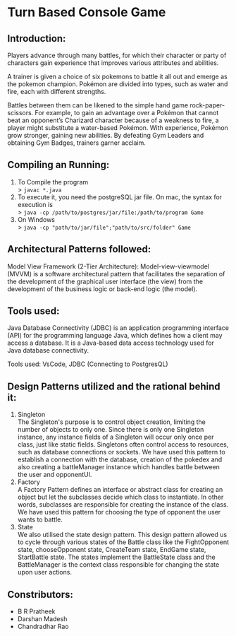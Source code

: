 # Turn Based Console Game

## Introduction:

Players advance through many battles, for which their character or party of characters gain experience that improves various attributes and abilities.

A trainer is given a choice of six pokemons to battle it all out and emerge as the pokemon champion.
Pokémon are divided into types, such as water and fire, each with different strengths. 

Battles between them can be likened to the simple hand game rock-paper-scissors. For example, to gain an advantage over a Pokémon that cannot beat an opponent’s Charizard character because of a weakness to fire, a player might substitute a water-based Pokémon. With experience, Pokémon grow stronger, gaining new abilities. By defeating Gym Leaders and obtaining Gym Badges, trainers garner acclaim.

## Compiling an Running:

<ol>
  <li>To Compile the program</li>
  > <code>javac *.java</code>
  <li>To execute it, you need the postgreSQL jar file. On mac, the syntax for execution is</li>
  > <code>java -cp /path/to/postgres/jar/file:/path/to/program Game</code>
  <li>On Windows</li>
  > <code>java -cp "path/to/jar/file";"path/to/src/folder" Game</code>
</ol>

## Architectural Patterns followed:

Model View Framework (2-Tier Architecture):
Model-view-viewmodel (MVVM) is a software architectural pattern that facilitates the separation of the development of the graphical user interface (the view) from the development of the business logic or back-end logic (the model).

## Tools used:

Java Database Connectivity (JDBC) is an application programming interface (API) for the programming language Java, which defines how a client may access a database. It is a Java-based data access technology used for Java database connectivity.

Tools used: VsCode, JDBC (Connecting to PostgresQL)


## Design Patterns utilized and the rational behind it:

<ol>
  <li>Singleton</li>
    The Singleton's purpose is to control object creation, limiting the number of objects to only one. Since there is only one Singleton instance, any instance fields of a Singleton will occur only once per class, just like static fields. Singletons often control access to resources, such as database connections or sockets.
    We have used this pattern to establish a connection with the database, creation of the pokedex and also creating a battleManager instance which handles battle between the user and opponentUI.

  <li>Factory</li>
    A Factory Pattern defines an interface or abstract class for creating an object but let the subclasses decide which class to instantiate. In other words, subclasses are responsible for creating the instance of the class.
    We have used this pattern for choosing the type of opponent the user wants to battle.

  <li>State</li>
    We also utilised the state design pattern. This design pattern allowed us to cycle through various states of the Battle class like the FightOpponent state, chooseOpponent state, CreateTeam state, EndGame state, StartBattle state. The states implement the BattleState class and the BattleManager is the context class responsible for changing the state upon user actions.
</ol>

## Constributors:

<ul>
    <li>B R Pratheek</li>
    <li>Darshan Madesh</li>
    <li>Chandradhar Rao</li>
</ul>
